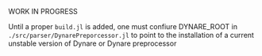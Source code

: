 WORK IN PROGRESS

Until a proper ``build.jl`` is added, one must confiure DYNARE_ROOT in ``./src/parser/DynarePreporcessor.jl`` to point to the installation of a current unstable version of Dynare or Dynare preprocessor
